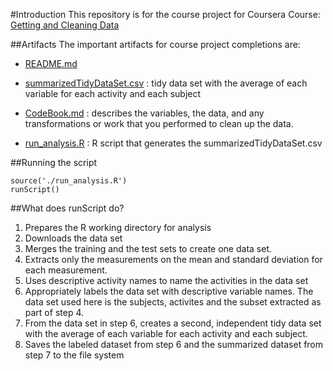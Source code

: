 #Introduction
This repository is for the course project for Coursera Course: [Getting and Cleaning Data](https://class.coursera.org/getdata-015)

##Artifacts
The important artifacts for course project completions are:

- [README.md](.)

- [summarizedTidyDataSet.csv]() : tidy data set with the average of each variable for each activity and each subject

- [CodeBook.md](./CodeBook.md) : describes the variables, the data, and any transformations or work that you performed to clean up the data.

- [run_analysis.R](./run_analysis.R) : R script that generates the summarizedTidyDataSet.csv

##Running the script
```
source('./run_analysis.R')
runScript()
```

##What does runScript do?
1. Prepares the R working directory for analysis
2. Downloads the data set
3. Merges the training and the test sets to create one data set.
4. Extracts only the measurements on the mean and standard deviation for each measurement.
5. Uses descriptive activity names to name the activities in the data set
6. Appropriately labels the data set with descriptive variable names. The data set used here is the subjects, activites and the subset extracted as part of step 4.
7. From the data set in step 6, creates a second, independent tidy data set with the average of each variable for each activity and each subject.
8. Saves the labeled dataset from step 6 and the summarized dataset from step 7 to the file system

